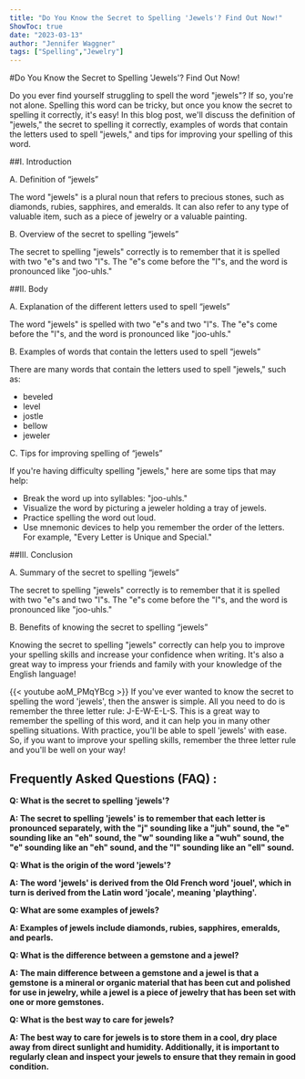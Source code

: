 ```yaml
---
title: "Do You Know the Secret to Spelling 'Jewels'? Find Out Now!"
ShowToc: true 
date: "2023-03-13"
author: "Jennifer Waggner" 
tags: ["Spelling","Jewelry"]
---
```

#Do You Know the Secret to Spelling 'Jewels'? Find Out Now!

Do you ever find yourself struggling to spell the word "jewels"? If so, you're not alone. Spelling this word can be tricky, but once you know the secret to spelling it correctly, it's easy! In this blog post, we'll discuss the definition of "jewels," the secret to spelling it correctly, examples of words that contain the letters used to spell "jewels," and tips for improving your spelling of this word.

##I. Introduction

A. Definition of “jewels”

The word "jewels" is a plural noun that refers to precious stones, such as diamonds, rubies, sapphires, and emeralds. It can also refer to any type of valuable item, such as a piece of jewelry or a valuable painting.

B. Overview of the secret to spelling “jewels”

The secret to spelling "jewels" correctly is to remember that it is spelled with two "e"s and two "l"s. The "e"s come before the "l"s, and the word is pronounced like "joo-uhls."

##II. Body

A. Explanation of the different letters used to spell “jewels”

The word "jewels" is spelled with two "e"s and two "l"s. The "e"s come before the "l"s, and the word is pronounced like "joo-uhls."

B. Examples of words that contain the letters used to spell “jewels”

There are many words that contain the letters used to spell "jewels," such as:

- beveled
- level
- jostle
- bellow
- jeweler

C. Tips for improving spelling of “jewels”

If you're having difficulty spelling "jewels," here are some tips that may help:

- Break the word up into syllables: "joo-uhls."
- Visualize the word by picturing a jeweler holding a tray of jewels.
- Practice spelling the word out loud.
- Use mnemonic devices to help you remember the order of the letters. For example, "Every Letter is Unique and Special."

##III. Conclusion

A. Summary of the secret to spelling “jewels”

The secret to spelling "jewels" correctly is to remember that it is spelled with two "e"s and two "l"s. The "e"s come before the "l"s, and the word is pronounced like "joo-uhls."

B. Benefits of knowing the secret to spelling “jewels”

Knowing the secret to spelling "jewels" correctly can help you to improve your spelling skills and increase your confidence when writing. It's also a great way to impress your friends and family with your knowledge of the English language!

{{< youtube aoM_PMqYBcg >}} 
If you've ever wanted to know the secret to spelling the word 'jewels', then the answer is simple. All you need to do is remember the three letter rule: J-E-W-E-L-S. This is a great way to remember the spelling of this word, and it can help you in many other spelling situations. With practice, you'll be able to spell 'jewels' with ease. So, if you want to improve your spelling skills, remember the three letter rule and you'll be well on your way!

## Frequently Asked Questions (FAQ) :
**Q: What is the secret to spelling 'jewels'?**

**A: The secret to spelling 'jewels' is to remember that each letter is pronounced separately, with the "j" sounding like a "juh" sound, the "e" sounding like an "eh" sound, the "w" sounding like a "wuh" sound, the "e" sounding like an "eh" sound, and the "l" sounding like an "ell" sound.**

**Q: What is the origin of the word 'jewels'?**

**A: The word 'jewels' is derived from the Old French word 'jouel', which in turn is derived from the Latin word 'jocale', meaning 'plaything'.**

**Q: What are some examples of jewels?**

**A: Examples of jewels include diamonds, rubies, sapphires, emeralds, and pearls.**

**Q: What is the difference between a gemstone and a jewel?**

**A: The main difference between a gemstone and a jewel is that a gemstone is a mineral or organic material that has been cut and polished for use in jewelry, while a jewel is a piece of jewelry that has been set with one or more gemstones.**

**Q: What is the best way to care for jewels?**

**A: The best way to care for jewels is to store them in a cool, dry place away from direct sunlight and humidity. Additionally, it is important to regularly clean and inspect your jewels to ensure that they remain in good condition.**






